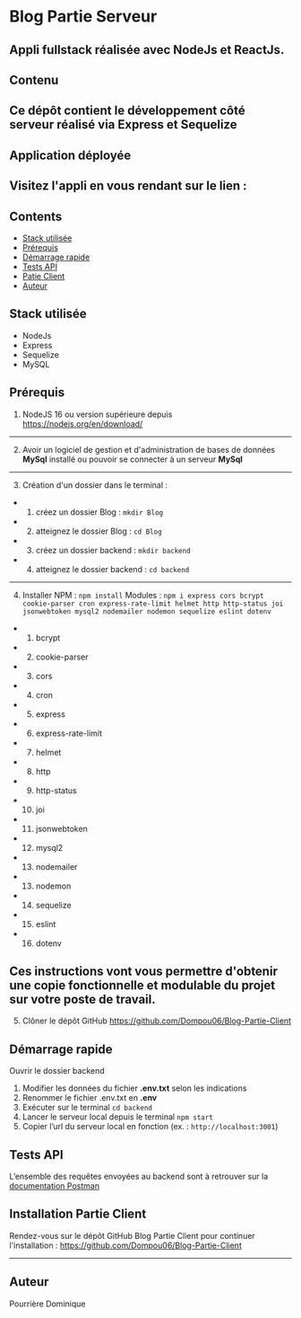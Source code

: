 # Blog Partie Serveur
Appli fullstack réalisée avec NodeJs et ReactJs.
---
## Contenu
Ce dépôt contient le développement côté serveur réalisé via Express et Sequelize
---
## Application déployée
Visitez l'appli en vous rendant sur le lien : 
---
## Contents
* [Stack utilisée](#Stack-utilisée)
* [Prérequis](#Prérequis)
* [Démarrage rapide](#Démarrage-rapide)
* [Tests API](#Tests-API)
* [Patie Client](#Exécution)
* [Auteur](#Auteur)

## Stack utilisée
- NodeJs
- Express
- Sequelize
- MySQL

## Prérequis
1. NodeJS 16 ou version supérieure depuis https://nodejs.org/en/download/
---
2. Avoir un logiciel de gestion et d'administration de bases de données **MySql** installé ou pouvoir se connecter à un serveur **MySql**
---
3. Création d'un dossier
 dans le terminal : 
- 1. créez un dossier Blog : `mkdir Blog`
- 2. atteignez le dossier Blog : `cd Blog`
- 3. créez un dossier backend : `mkdir backend`
- 4. atteignez le dossier backend : `cd backend`
---
4. Installer
NPM : `npm install`
Modules : `npm i express cors bcrypt cookie-parser cron express-rate-limit helmet http http-status joi jsonwebtoken mysql2 nodemailer nodemon sequelize eslint dotenv`
- 1. bcrypt  
- 2. cookie-parser 
- 3. cors 
- 4. cron
- 5. express
- 6. express-rate-limit
- 7. helmet
- 8. http
- 9. http-status
- 10. joi
- 11. jsonwebtoken
- 12. mysql2
- 13. nodemailer
- 13. nodemon
- 14. sequelize
- 15. eslint
- 16. dotenv 

Ces instructions vont vous permettre d'obtenir une copie fonctionnelle et modulable du projet sur votre poste de travail.
---
5. Clôner le dépôt GitHub <a href="https://documenter.getpostman.com/view/14239369/2s93JqSkEr" target="_blank">https://github.com/Dompou06/Blog-Partie-Client</a>

## Démarrage rapide
Ouvrir le dossier backend
1.	Modifier les données du fichier **.env.txt** selon les indications
2.	Renommer le fichier .env.txt en **.env**
3.	Exécuter sur le terminal `cd backend`
4.	Lancer le serveur local depuis le terminal `npm start`
5.	Copier l’url du serveur local en fonction (ex. : `http://localhost:3001`)

## Tests API
L’ensemble des requêtes envoyées au backend sont à retrouver sur la <a href="https://documenter.getpostman.com/view/14239369/2s93JqSkEr" target="_blank">documentation Postman</a>

## Installation Partie Client
Rendez-vous sur le dépôt GitHub Blog Partie Client pour continuer l'installation : <a href="https://documenter.getpostman.com/view/14239369/2s93JqSkEr" target="_blank">https://github.com/Dompou06/Blog-Partie-Client</a>

---
## Auteur
Pourrière Dominique

